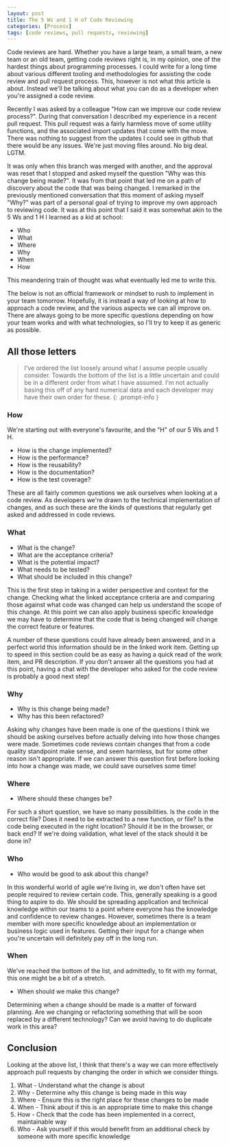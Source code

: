 ```yaml
---
layout: post
title: The 5 Ws and 1 H of Code Reviewing
categories: [Process]
tags: [code reviews, pull requests, reviewing]
---
```


Code reviews are hard. Whether you have a large team, a small team, a new team or an old team, getting code reviews right is, in my opinion, one of the hardest things about programming processes. I could write for a long time about various different tooling and methodologies for assisting the code review and pull request process. This, however is not what this article is about. Instead we'll be talking about what you can do as a developer when you're assigned a code review.

Recently I was asked by a colleague "How can we improve our code review process?". During that conversation I described my experience in a recent pull request. This pull request was a fairly harmless move of some utility functions, and the associated import updates that come with the move. There was nothing to suggest from the updates I could see in github that there would be any issues. We're just moving files around. No big deal. LGTM.

It was only when this branch was merged with another, and the approval was reset that I stopped and asked myself the question "Why was this change being made?". It was from that point that led me on a path of discovery about the code that was being changed. I remarked in the previously mentioned conversation that this moment of asking myself "Why?" was part of a personal goal of trying to improve my own approach to reviewing code. It was at this point that I said it was somewhat akin to the 5 Ws and 1 H I learned as a kid at school:

- Who
- What
- Where
- Why
- When
- How

This meandering train of thought was what eventually led me to write this.

The below is not an official framework or mindset to rush to implement in your team tomorrow. Hopefully, it is instead a way of looking at how to approach a code review, and the various aspects we can all improve on. There are always going to be more specific questions depending on how your team works and with what technologies, so I'll try to keep it as generic as possible.

## All those letters

> I've ordered the list loosely around what I assume people usually consider. Towards the bottom of the list is a little uncertain and could be in a different order from what I have assumed. I'm not actually basing this off of any hard numerical data and each developer may have their own order for these.
{: .prompt-info }

### How

We're starting out with everyone's favourite, and the "H" of our 5 Ws and 1 H.

- How is the change implemented?
- How is the performance?
- How is the reusability?
- How is the documentation?
- How is the test coverage?

These are all fairly common questions we ask ourselves when looking at a code review. As developers we're drawn to the technical implementation of changes, and as such these are the kinds of questions that regularly get asked and addressed in code reviews.

### What

- What is the change?
- What are the acceptance criteria?
- What is the potential impact?
- What needs to be tested?
- What should be included in this change?

This is the first step in taking in a wider perspective and context for the change. Checking what the linked acceptance criteria are and comparing those against what code was changed can help us understand the scope of this change. At this point we can also apply business specific knowledge we may have to determine that the code that is being changed will change the correct feature or features.

A number of these questions could have already been answered, and in a perfect world this information should be in the linked work item. Getting up to speed in this section could be as easy as having a quick read of the work item, and PR description. If you don't answer all the questions you had at this point, having a chat with the developer who asked for the code review is probably a good next step!

### Why

- Why is this change being made?
- Why has this been refactored?

Asking why changes have been made is one of the questions I think we should be asking ourselves before actually delving into how those changes were made. Sometimes code reviews contain changes that from a code quality standpoint make sense, and seem harmless, but for some other reason isn't appropriate. If we can answer this question first before looking into how a change was made, we could save ourselves some time!

### Where

- Where should these changes be?

For such a short question, we have so many possibilities. Is the code in the correct file? Does it need to be extracted to a new function, or file? Is the code being executed in the right location? Should it be in the browser, or back end? If we're doing validation, what level of the stack should it be done in?

### Who

- Who would be good to ask about this change?

In this wonderful world of agile we're living in, we don't often have set people required to review certain code. This, generally speaking is a good thing to aspire to do. We should be spreading application and technical knowledge within our teams to a point where everyone has the knowledge and confidence to review changes. However, sometimes there is a team member with more specific knowledge about an implementation or business logic used in features. Getting their input for a change when you're uncertain will definitely pay off in the long run. 

### When

We've reached the bottom of the list, and admittedly, to fit with my format, this one might be a bit of a stretch.

- When should we make this change?

Determining when a change should be made is a matter of forward planning. Are we changing or refactoring something that will be soon replaced by a different technology? Can we avoid having to do duplicate work in this area?

## Conclusion

Looking at the above list, I think that there's a way we can more effectively approach pull requests by changing the order in which we consider things.

1. What - Understand what the change is about
1. Why - Determine why this change is being made in this way
1. Where - Ensure this is the right place for these changes to be made
1. When - Think about if this is an appropriate time to make this change
1. How - Check that the code has been implemented in a correct, maintainable way
1. Who - Ask yourself if this would benefit from an additional check by someone with more specific knowledge
